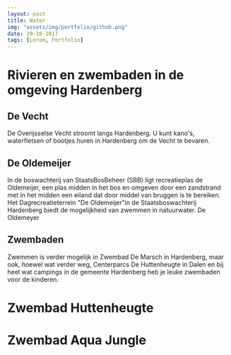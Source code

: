 ```yaml
---
layout: post
title: Water
img: "assets/img/portfolio/github.png"
date: 20-10-2017
tags: [Lorem, Portfolio]
---
```


# Rivieren en zwembaden in de omgeving Hardenberg

## De Vecht

De Overijsselse Vecht stroomt langs Hardenberg.
U kunt kano's, waterfietsen of bootjes huren in Hardenberg om de Vecht te bevaren.

## De Oldemeijer

In de boswachterij van StaatsBosBeheer (SBB) ligt recreatieplas de Oldemeijer, een plas midden in het bos en omgeven door een zandstrand met in het midden een eiland dat door middel van bruggen is te bereiken. Het Dagrecreatieterrein "De Oldemeijer"in de Staatsboswachterij Hardenberg biedt de mogelijkheid van zwemmen in natuurwater.
De Oldemeyer

## Zwembaden

Zwemmen is verder mogelijk in Zwembad De Marsch in Hardenberg, maar ook, hoewel wat verder weg, Centerparcs De Huttenheugte in Dalen en bij heel wat campings in de gemeente Hardenberg heb je leuke zwembaden voor de kinderen.

# Zwembad Huttenheugte

# Zwembad Aqua Jungle
